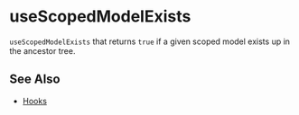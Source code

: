 # useScopedModelExists

`useScopedModelExists` that returns `true` if a given scoped model exists up in the ancestor tree.

## See Also

- [Hooks](/packages/react-scoped-model/hooks/README.md)
